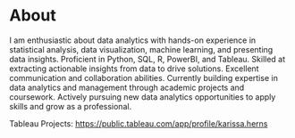 # About

I am enthusiastic about data analytics with hands-on experience in statistical analysis, data visualization, machine learning, and presenting data insights. Proficient in Python, SQL, R, PowerBI, and Tableau. Skilled at extracting actionable insights from data to drive solutions. Excellent communication and collaboration abilities. Currently building expertise in data analytics and management through academic projects and coursework. Actively pursuing new data analytics opportunities to apply skills and grow as a professional.

Tableau Projects: https://public.tableau.com/app/profile/karissa.herns 



